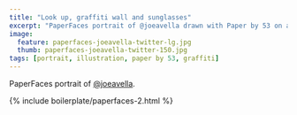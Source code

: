 ```yaml
---
title: "Look up, graffiti wall and sunglasses"
excerpt: "PaperFaces portrait of @joeavella drawn with Paper by 53 on an iPad."
image: 
  feature: paperfaces-joeavella-twitter-lg.jpg
  thumb: paperfaces-joeavella-twitter-150.jpg
tags: [portrait, illustration, paper by 53, graffiti]
---
```


PaperFaces portrait of [@joeavella](http://twitter.com/joeavella).

{% include boilerplate/paperfaces-2.html %}